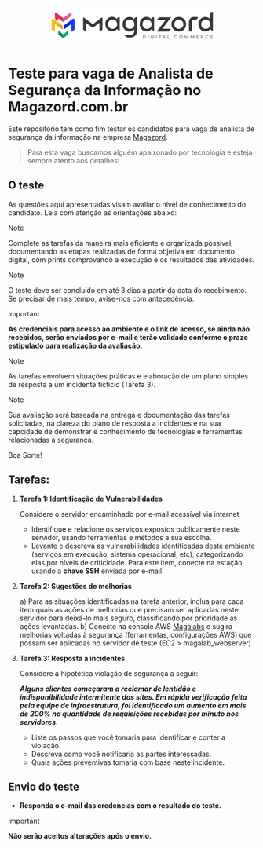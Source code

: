 <div align='center'>
 
![Magazord](LogoMagazord.png)
 
 </div>

# Teste para vaga de Analista de Segurança da Informação no Magazord.com.br
Este repositório tem como fim testar os candidatos para vaga de analista de segurança da informação na empresa [Magazord](https://magazord.com.br).
> Para esta vaga buscamos alguém apaixonado por tecnologia e esteja sempre atento aos detalhes!


## O teste

As questões aqui apresentadas visam avaliar o nível de conhecimento do candidato. Leia com atenção as orientações abaixo:

> [!NOTE]
> Complete as tarefas da maneira mais eficiente e organizada possível, documentando as etapas realizadas de forma objetiva em documento digital, com prints comprovando a execução e os resultados das atividades.

> [!NOTE]
> O teste deve ser concluído em até 3 dias a partir da data do recebimento. Se precisar de mais tempo, avise-nos com antecedência.

 > [!IMPORTANT]
 > **As credenciais para acesso ao ambiente e o link de acesso, se ainda não recebidos, serão enviados por e-mail e terão validade conforme o prazo estipulado para realização da avaliação.**

> [!NOTE]
> As tarefas envolvem situações práticas e elaboração de um plano simples de resposta a um incidente fictício (Tarefa 3).

> [!NOTE]
> Sua avaliação será baseada na entrega e documentação das tarefas solicitadas, na clareza do plano de resposta a incidentes e na sua capcidade de demonstrar e conhecimento de tecnologias e ferramentas relacionadas à segurança.

Boa Sorte!

## Tarefas:

  1. **Tarefa 1: Identificação de Vulnerabilidades**

     Considere o servidor encaminhado por e-mail acessível via internet
     
     - Identifique e relacione os serviços expostos publicamente neste servidor, usando ferramentas e métodos a sua escolha.
     - Levante e descreva as vulnerabilidades identificadas deste ambiente (serviços em execução, sistema operacional, etc), categorizando elas por níveis de criticidade.
       Para este item, conecte na estação usando a **chave SSH** enviada por e-mail.


  2. **Tarefa 2: Sugestões de melhorias**
     
     a) Para as situações identificadas na tarefa anterior, inclua para cada item quais as ações de melhorias que precisam ser aplicadas neste servidor para deixá-lo mais seguro, classificando por prioridade as ações levantadas.
     b) Conecte na console AWS [Magalabs](http://magalabs.signin.aws.amazon.com/console) e sugira melhorias voltadas à segurança (ferramentas, configurações AWS) que possam ser aplicadas no servidor de teste (EC2 > magalab_webserver)


  4. **Tarefa 3: Resposta a incidentes**
     
     Considere a hipotética violação de segurança a seguir:
     
     **_Alguns clientes começaram a reclamar de lentidão e indisponibilidade intermitente dos sites.
     Em rápida verificação feita pela equipe de infraestrutura, foi identificado um aumento em mais de 200% na quantidade de requisições recebidas por minuto nos servidores._**
     * Liste os passos que você tomaria para identificar e conter a violação.
     * Descreva como você notificaria as partes interessadas.
     * Quais ações preventivas tomaria com base neste incidente.

  
## Envio do teste

* **Responda o e-mail das credencias com o resultado do teste.**

 > [!IMPORTANT]
 > **Não serão aceitos alterações após o envio.**
